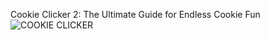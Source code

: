 Cookie Clicker 2: The Ultimate Guide for Endless Cookie Fun
![COOKIE CLICKER]([https://github.com/user-attachments/assets/c68f0ba4-bad6-4251-921c-a3b79e625392](https://cookieclicker.ee))
